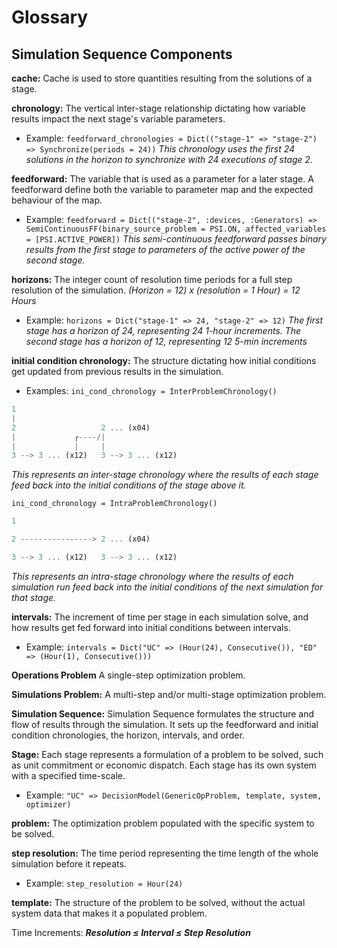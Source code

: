 # Glossary

## Simulation Sequence Components

**cache:** Cache is used to store quantities resulting from the solutions of a stage.

**chronology:** The vertical inter-stage relationship dictating how variable results impact the next stage's variable parameters.
- Example: `feedforward_chronologies = Dict(("stage-1" => "stage-2") => Synchronize(periods = 24))` *This chronology uses the first 24 solutions in the horizon to synchronize with 24 executions of stage 2.*

**feedforward:** The variable that is used as a parameter for a later stage. A feedforward define both the variable to parameter map and the expected behaviour of the map.
- Example: `feedforward = Dict(("stage-2", :devices, :Generators) => SemiContinuousFF(binary_source_problem = PSI.ON, affected_variables = [PSI.ACTIVE_POWER])` *This semi-continuous feedforward passes binary results from the first stage to parameters of the active power of the second stage.*

**horizons:** The integer count of resolution time periods for a full step resolution of the simulation. *(Horizon = 12) x (resolution = 1 Hour) = 12 Hours*
- Example: `horizons = Dict("stage-1" => 24, "stage-2" => 12)` *The first stage has a horizon of 24, representing 24 1-hour increments. The second stage has a horizon of 12, representing 12 5-min increments*

**initial condition chronology:** The structure dictating how initial conditions get updated from previous results in the simulation.
- Examples: `ini_cond_chronology = InterProblemChronology()`
```julia
1
|
2                   2 ... (x04)
|             ┌----/|
|             |     |
3 --> 3 ... (x12)   3 --> 3 ... (x12)
```

*This represents an inter-stage chronology where the results of each stage feed back into the initial conditions of the stage above it.*

`ini_cond_chronology = IntraProblemChronology()`
```julia
1

2 ----------------> 2 ... (x04)

3 --> 3 ... (x12)   3 --> 3 ... (x12)
```
*This represents an intra-stage chronology where the results of each simulation run feed back into the initial conditions of the next simulation for that stage.*


**intervals:** The increment of time per stage in each simulation solve, and how results get fed forward into initial conditions between intervals.
- Example: `intervals = Dict("UC" => (Hour(24), Consecutive()), "ED" => (Hour(1), Consecutive()))`

**Operations Problem** A single-step optimization problem.

**Simulations Problem:** A multi-step and/or multi-stage optimization problem.

**Simulation Sequence:** Simulation Sequence formulates the structure and flow of results through the simulation. It sets up the feedforward and initial condition chronologies, the horizon, intervals, and order.

**Stage:** Each stage represents a formulation of a problem to be solved, such as unit commitment or economic dispatch. Each stage has its own system with a specified time-scale.
- Example:
`"UC" => DecisionModel(GenericOpProblem, template, system, optimizer)`

**problem:** The optimization problem populated with the specific system to be solved.

**step resolution:** The time period representing the time length of the whole simulation before it repeats.
- Example: `step_resolution = Hour(24)`

**template:** The structure of the problem to be solved, without the actual system data that makes it a populated problem.

Time Increments:
***Resolution ≤ Interval ≤ Step Resolution***
